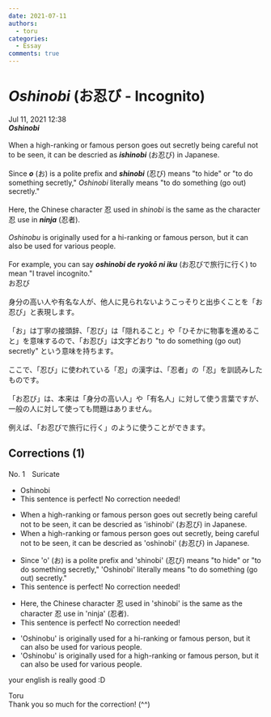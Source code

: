 ```yaml
---
date: 2021-07-11
authors:
  - toru
categories:
  - Essay
comments: true
---
```


# <strong><em>Oshinobi</strong></em> (お忍び - Incognito)
<div class="date">Jul 11, 2021 12:38</div>
<div id="post"><div id="body_show_ori">
<strong><em>Oshinobi</strong></em><br/><br/>When a high-ranking or famous person goes out secretly being careful not to be seen, it can be descried as <strong><em>ishinobi</em></strong> (お忍び) in Japanese.<br/><br/>Since <strong><em>o</em></strong> (お) is a polite prefix and <strong><em>shinobi</em></strong> (忍び) means "to hide" or "to do something secretly," <em>Oshinobi</em> literally means "to do something (go out) secretly."<br/><br/>Here, the Chinese character 忍 used in <em>shinobi</em> is the same as the character 忍 use in <strong><em>ninja</em></strong> (忍者).<br/><br/><em>Oshinobu</em> is originally used for a hi-ranking or famous person, but it can also be used for various people.<br/><br/>For example, you can say <strong><em>oshinobi de ryokō ni iku</em></strong> (お忍びで旅行に行く) to mean "I travel incognito."
</div></div>

<!-- more -->

<div id="post_ja"><div id="body_show_mo">
お忍び<br/><br/>身分の高い人や有名な人が、他人に見られないようこっそりと出歩くことを「お忍び」と表現します。<br/><br/>「お」は丁寧の接頭辞、「忍び」は「隠れること」や「ひそかに物事を進めること」を意味するので、「お忍び」は文字どおり "to do something (go out) secretly" という意味を持ちます。<br/><br/>ここで、「忍び」に使われている「忍」の漢字は、「忍者」の「忍」を訓読みしたものです。<br/><br/>「お忍び」は、本来は「身分の高い人」や「有名人」に対して使う言葉ですが、一般の人に対して使っても問題はありません。<br/><br/>例えば、「お忍びで旅行に行く」のように使うことができます。
</div></div>

## Corrections (1)
<div id="block"><div class="first_name"> No. 1　<span class="just_name">Suricate</span></div><div id="block2">
<ul class="correction_field">
<li class="incorrect">Oshinobi</li>
<li class="corrected perfect">This sentence is perfect! No correction needed!</li>
</ul>
<ul class="correction_field">
<li class="incorrect">When a high-ranking or famous person goes out secretly being careful not to be seen, it can be descried as 'ishinobi' (お忍び) in Japanese.</li>
<li class="corrected correct">
When a high-ranking or famous person goes out secretly, being careful not to be seen, it can be descried as 'oshinobi' (お忍び) in Japanese.
</li>
</ul>
<ul class="correction_field">
<li class="incorrect">Since 'o' (お) is a polite prefix and 'shinobi' (忍び) means "to hide" or "to do something secretly," 'Oshinobi' literally means "to do something (go out) secretly."</li>
<li class="corrected perfect">This sentence is perfect! No correction needed!</li>
</ul>
<ul class="correction_field">
<li class="incorrect">Here, the Chinese character 忍 used in 'shinobi' is the same as the character 忍 use in 'ninja' (忍者).</li>
<li class="corrected perfect">This sentence is perfect! No correction needed!</li>
</ul>
<ul class="correction_field">
<li class="incorrect">'Oshinobu' is originally used for a hi-ranking or famous person, but it can also be used for various people.</li>
<li class="corrected correct">
'Oshinobu' is originally used for a high-ranking or famous person, but it can also be used for various people.
</li>
</ul>
<p class="comment_small">
 your english is really good :D
</p>

</div><div class="name"><span class="just_name">Toru</span><br>
Thank you so much for the correction! (^^)
</div>
</div>
